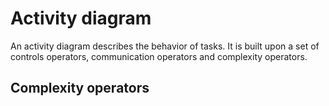 # Activity diagram

An activity diagram describes the behavior of tasks. It is built upon a set of controls operators, communication operators and complexity operators.

## Complexity operators

